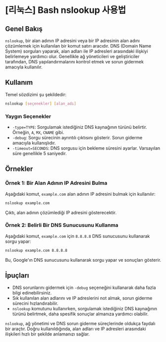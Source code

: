 # [리눅스] Bash nslookup 사용법

## Genel Bakış
`nslookup`, bir alan adının IP adresini veya bir IP adresinin alan adını çözümlemek için kullanılan bir komut satırı aracıdır. DNS (Domain Name System) sorguları yaparak, alan adları ile IP adresleri arasındaki ilişkiyi belirlemeye yardımcı olur. Genellikle ağ yöneticileri ve geliştiriciler tarafından, DNS yapılandırmalarını kontrol etmek ve sorun gidermek amacıyla kullanılır.

## Kullanım
Temel sözdizimi şu şekildedir:

```bash
nslookup [seçenekler] [alan_adı]
```

### Yaygın Seçenekler
- `-type=TYPE`: Sorgulamak istediğiniz DNS kaynağının türünü belirtir. Örneğin, `A`, `MX`, `CNAME` gibi.
- `-debug`: Sorgu sürecinin ayrıntılı çıktısını gösterir. Sorun giderme amacıyla kullanışlıdır.
- `-timeout=SECONDS`: DNS sorgusu için bekleme süresini ayarlar. Varsayılan süre genellikle 5 saniyedir.

## Örnekler
### Örnek 1: Bir Alan Adının IP Adresini Bulma
Aşağıdaki komut, `example.com` alan adının IP adresini bulmak için kullanılır:

```bash
nslookup example.com
```

Çıktı, alan adının çözümlediği IP adresini gösterecektir.

### Örnek 2: Belirli Bir DNS Sunucusunu Kullanma
Aşağıdaki komut, `example.com` için `8.8.8.8` DNS sunucusunu kullanarak sorgu yapar:

```bash
nslookup example.com 8.8.8.8
```

Bu, Google'ın DNS sunucusunu kullanarak sorgu yapar ve sonuçları gösterir.

## İpuçları
- DNS sorunlarını gidermek için `-debug` seçeneğini kullanarak daha fazla bilgi edinebilirsiniz.
- Sık kullanılan alan adlarını ve IP adreslerini not almak, sorun giderme sürecini hızlandırabilir.
- `nslookup` komutunu kullanırken, sorgulamak istediğiniz DNS kaynağının türünü belirtmek, daha spesifik sonuçlar almanıza yardımcı olabilir.

`nslookup`, ağ yönetimi ve DNS sorun giderme süreçlerinde oldukça faydalı bir araçtır. Doğru kullanıldığında, alan adları ve IP adresleri arasındaki ilişkileri hızlı bir şekilde anlamanızı sağlar.